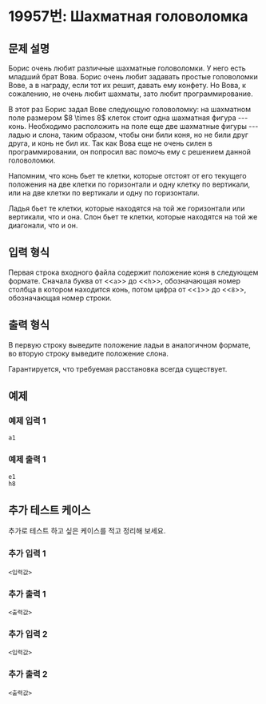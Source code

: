 # 19957번: Шахматная головоломка

## 문제 설명


<p>Борис очень любит различные шахматные головоломки. У него есть младший брат Вова. Борис очень любит задавать простые головоломки Вове, а в награду, если тот их решит, давать ему конфету. Но Вова, к сожалению, не очень любит шахматы, зато любит программирование.</p>

<p>В этот раз Борис задал Вове следующую головоломку: на шахматном поле размером $8 \times 8$ клеток стоит одна шахматная фигура --- конь. Необходимо расположить на поле еще две шахматные фигуры --- ладью и слона, таким образом, чтобы они били коня, но не били друг друга, и конь не бил их. Так как Вова еще не очень силен в программировании, он попросил вас помочь ему с решением данной головоломки.</p>

<p>Напомним, что конь бьет те клетки, которые отстоят от его текущего положения на две клетки по горизонтали и одну клетку по вертикали, или на две клетки по вертикали и одну по горизонтали.</p>

<p>Ладья бьет те клетки, которые находятся на той же горизонтали или вертикали, что и она. Слон бьет те клетки, которые находятся на той же диагонали, что и он.</p>



## 입력 형식


<p>Первая строка входного файла содержит положение коня в следующем формате. Сначала буква от &lt;&lt;<code>a</code>&gt;&gt; до &lt;&lt;<code>h</code>&gt;&gt;, обозначающая номер столбца в котором находится конь, потом цифра от &lt;&lt;<code>1</code>&gt;&gt; до &lt;&lt;<code>8</code>&gt;&gt;, обозначающая номер строки.</p>



## 출력 형식


<p>В первую строку выведите положение ладьи в аналогичном формате, во вторую строку выведите положение слона.</p>

<p>Гарантируется, что требуемая расстановка всегда существует.</p>



## 예제

### 예제 입력 1

```
a1
```

### 예제 출력 1

```
e1
h8

```
          




## 추가 테스트 케이스

추가로 테스트 하고 싶은 케이스를 적고 정리해 보세요.

### 추가 입력 1

```
<입력값>
```

### 추가 출력 1

```
<출력값>
```

### 추가 입력 2

```
<입력값>
```

### 추가 출력 2

```
<출력값>
```
  
